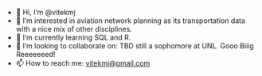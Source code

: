 - 👋 Hi, I’m @vitekmj
- 👀 I’m interested in aviation network planning as its transportation data with a nice mix of other disciplines.
- 🌱 I’m currently learning SQL and R.
- 💞️ I’m looking to collaborate on: TBD still a sophomore at UNL. Gooo Biiig Reeeeeeed!
- 📫 How to reach me: vitekmj@gmail.com

<!---
vitekmj/vitekmj is a ✨ special ✨ repository because its `README.md` (this file) appears on your GitHub profile.
You can click the Preview link to take a look at your changes.
--->
